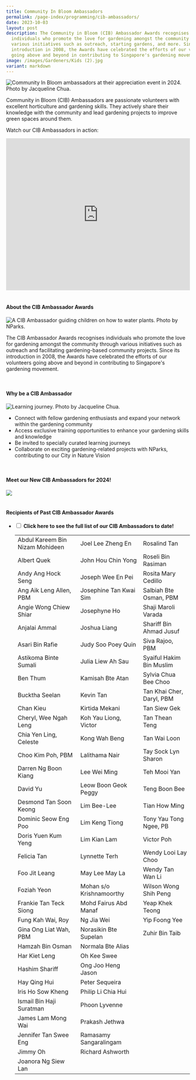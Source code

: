 ```yaml
---
title: Community In Bloom Ambassadors
permalink: /page-index/programming/cib-ambassadors/
date: 2023-10-03
layout: post
description: The Community in Bloom (CIB) Ambassador Awards recognises
  individuals who promote the love for gardening amongst the community through
  various initiatives such as outreach, starting gardens, and more. Since its
  introduction in 2008, the Awards have celebrated the efforts of our volunteers
  going above and beyond in contributing to Singapore's gardening movement.
image: /images/Gardeners/Kids (2).jpg
variant: markdown
---
```

<style>
details {
	cursor: pointer;
	}
	
details > summary {
	text-indent:-22px;
	margin-left:22px;
	}

details > p {
	margin-left: 22px;
	}

details > ol li {
	margin-left: 22px;
	font-size:
	}
	
details[open] > summary {
	font-weight: 800;
	}
	
.wrapper {
		display: grid;
		grid-template-columns: repeat(auto-fit, minmax(100px, 150px));
		grid-template-rows: auto-fit;
		column-gap: 10px;
		row-gap: 10px;
		text-align: center;
	}

.box{
		border: solid 1px #215732;
		background: #215732;
		border-radius: 10px;
		padding: 10px;
	}
</style>

<section>
	<img title="Community In Bloom ambassadors at their appreciation event in 2024. Photo by Jacqueline Chua." src="/images/Gardeners/Ambassadors_2024_JacquelineChua.jpg">
<p>Community in Bloom (CIB) Ambassadors are passionate volunteers with excellent horticulture and gardening skills. They actively share their knowledge with the community and lead gardening projects to improve green spaces around them.</p>
	
<p>Watch our CIB Ambassadors in action:</p>
	<iframe width="100%" height="415" src="https://www.youtube.com/embed/NjoavpXdiX4?si=tr229_ZUR517j94X" title="YouTube video player" frameborder="0" allow="accelerometer; autoplay; clipboard-write; encrypted-media; gyroscope; picture-in-picture; web-share" allowfullscreen=""></iframe>	<br> 
</section>

<br>
<section>	
<h4>About the CIB Ambassador Awards</h4>
	<img title="A CIB Ambassador guiding children on how to water plants. Photo by NParks." src="/images/Gardeners/kids%20(2).jpg">
	<p>The CIB Ambassador Awards recognises individuals who promote the love for gardening amongst the community through various initiatives such as outreach and facilitating gardening-based community projects. Since its introduction in 2008, the Awards have celebrated the efforts of our volunteers going above and beyond in contributing to Singapore's gardening movement.</p> 
</section>
<br>
<section>
	<h4>Why be a CIB Ambassador</h4>
	<img title="Learning journey. Photo by Jacqueline Chua." src="/images/Gardeners/Ambs_on_learning_journey__OCBC_Arboretum_.jpg">
	<ul>
		<li>Connect with fellow gardening enthusiasts and expand your network within the gardening community</li>
		<li>Access exclusive training opportunities to enhance your gardening skills and knowledge</li>
		<li>Be invited to specially curated learning journeys</li>
		<li>Collaborate on exciting gardening-related projects with NParks, contributing to our City in Nature Vision</li>
</ul></section>
<br>	
<section>
	<h4>Meet our New CIB Ambassadors for 2024!</h4>
	<img src="/images/2023%20cib%20ambassadors%20collage_for%20gardeningsg.jpg">
	<br><br>
</section>

<section>
	<h4>Recipients of Past CIB Ambassador Awards</h4>
<p></p>
	<ul class="jekyllcodex_accordion">
		<li><input type="checkbox" id="accordion1">
		<label for="accordion1"><strong>Click here to see the full list of our CIB Ambassadors to date!</strong></label><div>
			<table>
				<tbody>
					<tr>
						<td>Abdul Kareem Bin Nizam Mohideen</td>
						<td>Joel Lee Zheng En</td>
						<td>Rosalind Tan</td>
					</tr>
					<tr>
						<td>Albert Quek</td>
						<td>John Hou Chin Yong</td>
						<td>Roseli Bin Rasiman</td>
					</tr>
					<tr>
						<td>Andy Ang Hock Seng</td>
						<td>Joseph Wee En Pei</td>
						<td>Rosita Mary Cedillo</td>
					</tr>
					<tr>
						<td>Ang Aik Leng Allen, PBM</td>
						<td>Josephine Tan Kwai Sim</td>
						<td>Salbiah Bte Osman, PBM</td>
					</tr>
					<tr>
						<td>Angie Wong Chiew Shiar</td>
						<td>Josephyne Ho</td>
						<td>Shaji Maroli Varada</td>
					</tr>
					<tr>
						<td>Anjalai Ammal</td>
						<td>Joshua Liang</td>
						<td>Shariff Bin Ahmad Jusuf</td>
					</tr>
					<tr>
						<td>Asari Bin Rafie</td>
						<td>Judy Soo Poey Quin</td>
						<td>Siva Rajoo, PBM</td>
					</tr>
					<tr>
						<td>Astikoma Binte Sumali</td>
						<td>Julia Liew Ah Sau</td>
						<td>Syaiful Hakim Bin Muslim</td>
					</tr>
					<tr>
						<td>Ben Thum</td>
						<td>Kamisah Bte Atan</td>
						<td>Sylvia Chua Bee Choo</td>
					</tr>
					<tr>
						<td>Bucktha Seelan</td>
						<td>Kevin Tan</td>
						<td>Tan Khai Cher, Daryl, PBM</td>
					</tr>
					<tr>
						<td>Chan Kieu</td>
						<td>Kirtida Mekani</td>
						<td>Tan Siew Gek</td>
					</tr>
					<tr>
						<td>Cheryl, Wee Ngah Leng</td>
						<td>Koh Yau Liong, Victor</td>
						<td>Tan Thean Teng</td>
					</tr>
					<tr>
						<td>Chia Yen Ling, Celeste</td>
						<td>Kong Wah Beng</td>
						<td>Tan Wai Loon</td>
					</tr>
					<tr>
						<td>Choo Kim Poh, PBM</td>
						<td>Lalithama Nair</td>
						<td>Tay Sock Lyn Sharon</td>
					</tr>
					<tr>
						<td>Darren Ng Boon Kiang</td>
						<td>Lee Wei Ming</td>
						<td>Teh Mooi Yan</td>
					</tr>
					<tr>
						<td>David Yu</td>
						<td>Leow Boon Geok Peggy</td>
						<td>Teng Boon Bee</td>
					</tr>
					<tr>
						<td>Desmond Tan Soon Keong</td>
						<td>Lim Bee-Lee</td>
						<td>Tian How Ming</td>
					</tr>
					<tr>
						<td>Dominic Seow Eng Poo</td>
						<td>Lim Keng Tiong</td>
						<td>Tony Yau Tong Ngee, PB</td>
					</tr>
					<tr>
						<td>Doris Yuen Kum Yeng</td>
						<td>Lim Kian Lam</td>
						<td>Victor Poh</td>
					</tr>
					<tr>
						<td>Felicia Tan</td>
						<td>Lynnette Terh</td>
						<td>Wendy Looi Lay Choo</td>
					</tr>
					<tr>
						<td>Foo Jit Leang</td>
						<td>May Lee May La</td>
						<td>Wendy Tan Wan Li</td>
					</tr>
					<tr>
						<td>Foziah Yeon</td>
						<td>Mohan s/o Krishnamoorthy</td>
						<td>Wilson Wong Shih Peng</td>
					</tr>
					<tr>
						<td>Frankie Tan Teck Siong</td>
						<td>Mohd Fairus Abd Manaf</td>
						<td>Yeap Khek Teong</td>
					</tr>
					<tr>
						<td>Fung Kah Wai, Roy</td>
						<td>Ng Jia Wei</td>
						<td>Yip Foong Yee</td>
					</tr>
					<tr>
						<td>Gina Ong Liat Wah, PBM</td>
						<td>Norasikin Bte Supelan</td>
						<td>Zuhir Bin Taib</td>
					</tr>
					<tr>
						<td>Hamzah Bin Osman</td>
						<td>Normala Bte Alias</td>
					</tr>
					<tr>
						<td>Har Kiet Leng</td>
						<td>Oh Kee Swee</td>
					</tr>
					<tr>
						<td>Hashim Shariff</td>
						<td>Ong Joo Heng Jason</td>
					</tr>
					<tr>
						<td>Hay Qing Hui</td>
						<td>Peter Sequeira</td>
					</tr>
					<tr>
						<td>Iris Ho Sow Kheng</td>
						<td>Philip Li Chia Hui</td>
					</tr>
					<tr>
						<td>Ismail Bin Haji Suratman</td>
						<td>Phoon Lyvenne</td>
					</tr>
					<tr>
						<td>James Lam Mong Wai</td>
						<td>Prakash Jethwa</td>
					</tr>
					<tr>
						<td>Jennifer Tan Swee Eng</td>
						<td>Ramasamy Sangaralingam</td>
					</tr>
					<tr>
						<td>Jimmy Oh</td>
						<td>Richard Ashworth</td>
					</tr>
					<tr>
						<td>Joanora Ng Siew Lan</td>
					</tr>
				</tbody><tbody>
			</tbody></table>
		</div></li>
	</ul>
</section>